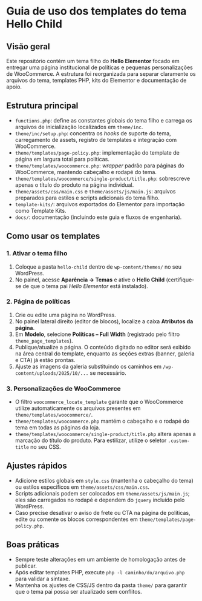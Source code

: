 # Guia de uso dos templates do tema Hello Child

## Visão geral
Este repositório contém um tema filho do **Hello Elementor** focado em entregar uma página institucional de políticas e pequenas personalizações de WooCommerce. A estrutura foi reorganizada para separar claramente os arquivos do tema, templates PHP, kits do Elementor e documentação de apoio.

## Estrutura principal
- `functions.php`: define as constantes globais do tema filho e carrega os arquivos de inicialização localizados em `theme/inc`.
- `theme/inc/setup.php`: concentra os *hooks* de suporte do tema, carregamento de assets, registro de templates e integração com WooCommerce.
- `theme/templates/page-policy.php`: implementação do template de página em largura total para políticas.
- `theme/templates/woocommerce.php`: *wrapper* padrão para páginas do WooCommerce, mantendo cabeçalho e rodapé do tema.
- `theme/templates/woocommerce/single-product/title.php`: sobrescreve apenas o título do produto na página individual.
- `theme/assets/css/main.css` e `theme/assets/js/main.js`: arquivos preparados para estilos e scripts adicionais do tema filho.
- `template-kits/`: arquivos exportados do Elementor para importação como Template Kits.
- `docs/`: documentação (incluindo este guia e fluxos de engenharia).

## Como usar os templates
### 1. Ativar o tema filho
1. Coloque a pasta `hello-child` dentro de `wp-content/themes/` no seu WordPress.
2. No painel, acesse **Aparência → Temas** e ative o **Hello Child** (certifique-se de que o tema pai *Hello Elementor* está instalado).

### 2. Página de políticas
1. Crie ou edite uma página no WordPress.
2. No painel lateral direito (editor de blocos), localize a caixa **Atributos da página**.
3. Em **Modelo**, selecione **Políticas – Full Width** (registrado pelo filtro `theme_page_templates`).
4. Publique/atualize a página. O conteúdo digitado no editor será exibido na área central do template, enquanto as seções extras (banner, galeria e CTA) já estão prontas.
5. Ajuste as imagens da galeria substituindo os caminhos em `/wp-content/uploads/2025/10/...` se necessário.

### 3. Personalizações de WooCommerce
- O filtro `woocommerce_locate_template` garante que o WooCommerce utilize automaticamente os arquivos presentes em `theme/templates/woocommerce/`.
- `theme/templates/woocommerce.php` mantém o cabeçalho e o rodapé do tema em todas as páginas da loja.
- `theme/templates/woocommerce/single-product/title.php` altera apenas a marcação do título do produto. Para estilizar, utilize o seletor `.custom-title` no seu CSS.

## Ajustes rápidos
- Adicione estilos globais em `style.css` (mantenha o cabeçalho do tema) ou estilos específicos em `theme/assets/css/main.css`.
- Scripts adicionais podem ser colocados em `theme/assets/js/main.js`; eles são carregados no rodapé e dependem do `jquery` incluído pelo WordPress.
- Caso precise desativar o aviso de frete ou CTA na página de políticas, edite ou comente os blocos correspondentes em `theme/templates/page-policy.php`.

## Boas práticas
- Sempre teste alterações em um ambiente de homologação antes de publicar.
- Após editar templates PHP, execute `php -l caminho/do/arquivo.php` para validar a sintaxe.
- Mantenha os ajustes de CSS/JS dentro da pasta `theme/` para garantir que o tema pai possa ser atualizado sem conflitos.
